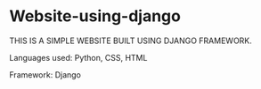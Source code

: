 # Website-using-django

THIS IS A SIMPLE WEBSITE BUILT USING DJANGO FRAMEWORK.

Languages used: Python, CSS, HTML

Framework: Django
